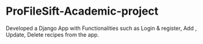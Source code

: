 # ProFileSift-Academic-project
Developed a Django App with Functionalities such as Login &amp; register, Add , Update, Delete recipes from the app.
